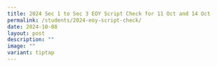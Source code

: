 ```yaml
---
title: 2024 Sec 1 to Sec 3 EOY Script Check for 11 Oct and 14 Oct
permalink: /students/2024-eoy-script-check/
date: 2024-10-08
layout: post
description: ""
image: ""
variant: tiptap
---
```

<p></p>